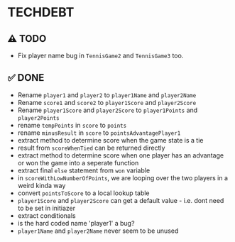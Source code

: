 #  TECHDEBT

## ⚠️ TODO
- Fix player name bug in `TennisGame2` and `TennisGame3` too.
 
## ✅ DONE
- Rename `player1` and `player2` to `player1Name` and `player2Name`
- Rename `score1` and `score2` to `player1Score` and `player2Score`
- Rename `player1Score` and `player2Score` to `player1Points` and `player2Points` 
- rename `tempPoints` in `score` to `points`
- rename `minusResult` in `score` to `pointsAdvantagePlayer1`
- extract method to determine score when the game state is a tie
- result from `scoreWhenTied` can be returned directly
- extract method to determine score when one player has an advantage or won the game into a seperate function
- extract final `else` statement from `won` variable
- in `scoreWithLowNumberOfPoints`, we are looping over the two players in a weird kinda way
- convert `pointsToScore` to a local lookup table
- `player1Score` and `player2Score` can get a default value - i.e. dont need to be set in initiazer
- extract conditionals
- is the hard coded name 'player1' a bug? 
- `player1Name` and `player2Name` never seem to be unused
